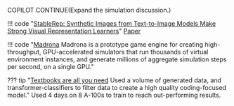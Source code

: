 COPILOT CONTINUE(Expand the simulation discussion.)

!!! code "[StableRep: Synthetic Images from Text-to-Image Models Make Strong Visual Representation Learners](https://github.com/google-research/syn-rep-learn)"
    [Paper](https://github.com/google-research/syn-rep-learn)

!!! code "[Madrona](https://github.com/shacklettbp/madrona) Madrona is a prototype game engine for creating high-throughput, GPU-accelerated simulators that run thousands of virtual environment instances, and generate millions of aggregate simulation steps per second, on a single GPU."


??? tip "[Textbooks are all you need](https://arxiv.org/pdf/2306.11644.pdf) Used a volume of generated data, and transformer-classifiers to filter data to create a high quality coding-focused model."
    Used 4 days on 8 A-100s to train to reach out-performing results. 
    